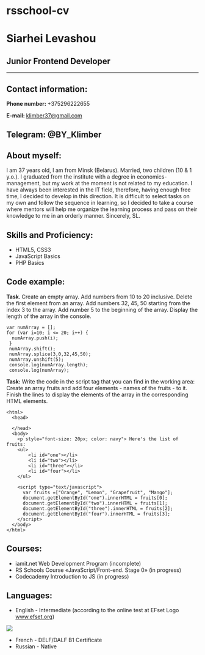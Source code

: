 # rsschool-cv

# Siarhei Levashou # 
## Junior Frontend Developer ##
---
## Contact information: ##
<b> Phone number: </b> +375296222655

<b> E-mail: </b> klimber37@gmail.com

<b> Telegram: </b> @BY_Klimber
---
## About myself: 
I am 37 years old, I am from Minsk (Belarus).
Married, two children (10 & 1 y.o.).
I graduated from the institute with a degree in economics-management, but my work at the moment is not related to my education. I have always been interested in the IT field, therefore, having enough free time, I decided to develop in this direction. It is difficult to select tasks on my own and follow the sequence in learning, so I decided to take a course where mentors will help me organize the learning process and pass on their knowledge to me in an orderly manner.
Sincerely, SL.

## Skills and Proficiency: ##

+ HTML5, CSS3
+ JavaScript Basics
+ PHP Basics

## Code example: 

<b> Task. </b>
Create an empty array.
Add numbers from 10 to 20 inclusive.
Delete the first element from an array.
Add numbers 32, 45, 50 starting from the index 3 to the array.
Add number 5 to the beginning of the array.
Display the length of the array in the console.

```
var numArray = []; 
for (var i=10; i <= 20; i++) {
  numArray.push(i);
 }
 numArray.shift();
 numArray.splice(3,0,32,45,50);
 numArray.unshift(5);
 console.log(numArray.length); 
 console.log(numArray);
 ```

<b> Task: </b>
Write the code in the script tag that you can find in the working area:
Create an array fruits and add four elements - names of the fruits - to it.
Finish the lines to display the elements of the array in the corresponding HTML elements.
```<!DOCTYPE html>
<html>
  <head>
    
  </head>
  <body>
    <p style="font-size: 20px; color: navy"> Here's the list of fruits:
    <ul>
        <li id="one"></li>
        <li id="two"></li>
        <li id="three"></li>
        <li id="four"></li>
    </ul>        
    
    <script type="text/javascript">
      var fruits =["Orange", "Lemon", "Grapefruit", "Mango"];
      document.getElementById("one").innerHTML = fruits[0];
      document.getElementById("two").innerHTML = fruits[1];
      document.getElementById("three").innerHTML = fruits[2];
      document.getElementById("four").innerHTML = fruits[3];
    </script>
  </body>
</html>
```
## Courses:

+ iamit.net Web Development Program (incomplete)
+ RS Schools Course «JavaScript/Front-end. Stage 0» (in progress)
+ Codecademy Introduction to JS (in progress)

## Languages:

+ English - Intermediate (according to the online test at EFset Logo www.efset.org)

<a href="https://files.fm/u/8qtdufqfj#/view/EngTestResult.jpg"><img src="https://files.fm/thumb_show.php?i=wrq36pf62"></a>

+ French - DELF/DALF B1 Certificate 
+ Russian - Native


